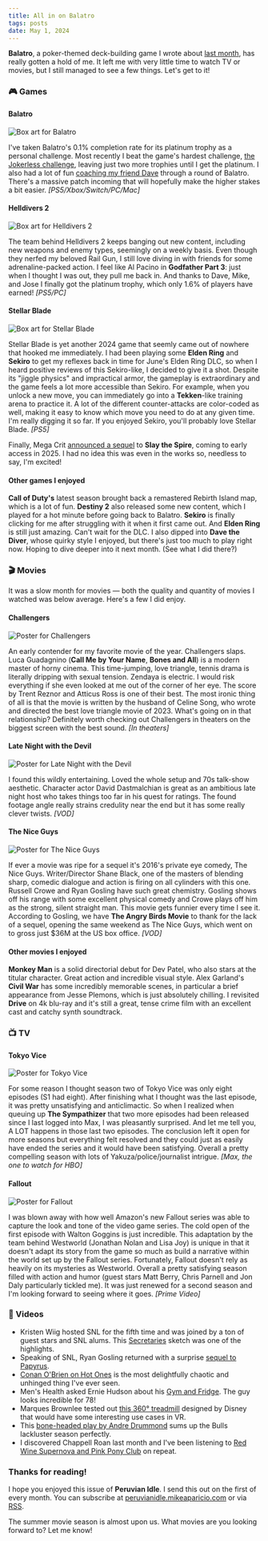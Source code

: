 ```yaml
---
title: All in on Balatro
tags: posts
date: May 1, 2024
---
```


**Balatro**, a poker-themed deck-building game I wrote about [last month](https://peruvianidle.mikeaparicio.com/1/), has really gotten a hold of me. It left me with very little time to watch TV or movies, but I still managed to see a few things. Let's get to it!

### 🎮 Games

#### Balatro

<img src="https://peruvianidle.mikeaparicio.com/assets/images/balatro.jpg" alt="Box art for Balatro" class="boxart">

I've taken Balatro's 0.1% completion rate for its platinum trophy as a personal challenge. Most recently I beat the game's hardest challenge, [the Jokerless challenge](https://youtu.be/cmjMzgMPnXs?si=3ScyV5mdqtgyjynq), leaving just two more trophies until I get the platinum. I also had a lot of fun [coaching my friend Dave](https://www.youtube.com/live/QpgwXkNpxx8?si=8A5lR4UOOnMXZpxu) through a round of Balatro. There's a massive patch incoming that will hopefully make the higher stakes a bit easier. _[PS5/Xbox/Switch/PC/Mac]_

#### Helldivers 2

<img src="https://peruvianidle.mikeaparicio.com/assets/images/helldivers2.jpg" alt="Box art for Helldivers 2" class="boxart">

The team behind Helldivers 2 keeps banging out new content, including new weapons and enemy types, seemingly on a weekly basis. Even though they nerfed my beloved Rail Gun, I still love diving in with friends for some adrenaline-packed action. I feel like Al Pacino in **Godfather Part 3**: just when I thought I was out, they pull me back in. And thanks to Dave, Mike, and Jose I finally got the platinum trophy, which only 1.6% of players have earned! _[PS5/PC]_

#### Stellar Blade

<img src="https://peruvianidle.mikeaparicio.com/assets/images/stellar-blade.jpg" alt="Box art for Stellar Blade" class="boxart">

Stellar Blade is yet another 2024 game that seemly came out of nowhere that hooked me immediately. I had been playing some **Elden Ring** and **Sekiro** to get my reflexes back in time for June's Elden Ring DLC, so when I heard positive reviews of this Sekiro-like, I decided to give it a shot. Despite its "jiggle physics" and impractical armor, the gameplay is extraordinary and the game feels a lot more accessible than Sekiro. For example, when you unlock a new move, you can immediately go into a **Tekken**-like training arena to practice it. A lot of the different counter-attacks are color-coded as well, making it easy to know which move you need to do at any given time. I'm really digging it so far. If you enjoyed Sekiro, you'll probably love Stellar Blade. _[PS5]_

Finally, Mega Crit [announced a sequel](https://youtu.be/krDFltgjLtE?si=3SunVGclM1gPvvrU) to **Slay the Spire**, coming to early access in 2025. I had no idea this was even in the works so, needless to say, I'm excited!

#### Other games I enjoyed

**Call of Duty's** latest season brought back a remastered Rebirth Island map, which is a lot of fun. **Destiny 2** also released some new content, which I played for a hot minute before going back to Balatro. **Sekiro** is finally clicking for me after struggling with it when it first came out. And **Elden Ring** is still just amazing. Can't wait for the DLC. I also dipped into **Dave the Diver**, whose quirky style I enjoyed, but there's just too much to play right now. Hoping to dive deeper into it next month. (See what I did there?)

### 🎬 Movies

It was a slow month for movies &mdash; both the quality and quantity of movies I watched was below average. Here's a few I did enjoy.

#### Challengers

<img src="https://peruvianidle.mikeaparicio.com/assets/images/challengers.jpg" alt="Poster for Challengers" class="boxart">

An early contender for my favorite movie of the year. Challengers slaps. Luca Guadagnino (**Call Me by Your Name**, **Bones and All**) is a modern master of horny cinema. This time-jumping, love triangle, tennis drama is literally dripping with sexual tension. Zendaya is electric. I would risk everything if she even looked at me out of the corner of her eye. The score by Trent Reznor and Atticus Ross is one of their best. The most ironic thing of all is that the movie is written by the husband of Celine Song, who wrote and directed the best love triangle movie of 2023. What's going on in that relationship? Definitely worth checking out Challengers in theaters on the biggest screen with the best sound. _[In theaters]_

#### Late Night with the Devil

<img src="https://peruvianidle.mikeaparicio.com/assets/images/late-night-with-the-devil.jpg" alt="Poster for Late Night with the Devil" class="boxart">

I found this wildly entertaining. Loved the whole setup and 70s talk-show aesthetic. Character actor David Dastmalchian is great as an ambitious late night host who takes things too far in his quest for ratings. The found footage angle really strains credulity near the end but it has some really clever twists. _[VOD]_

#### The Nice Guys

<img src="https://peruvianidle.mikeaparicio.com/assets/images/the-nice-guys.jpg" alt="Poster for The Nice Guys" class="boxart">

If ever a movie was ripe for a sequel it's 2016's private eye comedy, The Nice Guys. Writer/Director Shane Black, one of the masters of blending sharp, comedic dialogue and action is firing on all cylinders with this one. Russell Crowe and Ryan Gosling have such great chemistry. Gosling shows off his range with some excellent physical comedy and Crowe plays off him as the strong, silent straight man. This movie gets funnier every time I see it. According to Gosling, we have **The Angry Birds Movie** to thank for the lack of a sequel, opening the same weekend as The Nice Guys, which went on to gross just $36M at the US box office. _[VOD]_

#### Other movies I enjoyed

**Monkey Man** is a solid directorial debut for Dev Patel, who also stars at the titular character. Great action and incredible visual style. Alex Garland's **Civil War** has some incredibly memorable scenes, in particular a brief appearance from Jesse Plemons, which is just absolutely chilling. I revisited **Drive** on 4k blu-ray and it's still a great, tense crime film with an excellent cast and catchy synth soundtrack.

### 📺 TV

#### Tokyo Vice

<img src="https://peruvianidle.mikeaparicio.com/assets/images/tokyo-vice.jpg" alt="Poster for Tokyo Vice" class="boxart">

For some reason I thought season two of Tokyo Vice was only eight episodes (S1 had eight). After finishing what I thought was the last episode, it was pretty unsatisfying and anticlimactic. So when I realized when queuing up **The Sympathizer** that two more episodes had been released since I last logged into Max, I was pleasantly surprised. And let me tell you, A LOT happens in those last two episodes. The conclusion left it open for more seasons but everything felt resolved and they could just as easily have ended the series and it would have been satisfying. Overall a pretty compelling season with lots of Yakuza/police/journalist intrigue. _[Max, the one to watch for HBO]_

#### Fallout

<img src="https://peruvianidle.mikeaparicio.com/assets/images/fallout.jpg" alt="Poster for Fallout" class="boxart">

I was blown away with how well Amazon's new Fallout series was able to capture the look and tone of the video game series. The cold open of the first episode with Walton Goggins is just incredible. This adaptation by the team behind Westworld (Jonathan Nolan and Lisa Joy) is unique in that it doesn't adapt its story from the game so much as build a narrative within the world set up by the Fallout series. Fortunately, Fallout doesn't rely as heavily on its mysteries as Westworld. Overall a pretty satisfying season filled with action and humor (guest stars Matt Berry, Chris Parnell and Jon Daly particularly tickled me). It was just renewed for a second season and I'm looking forward to seeing where it goes. _[Prime Video]_

### 📱 Videos

* Kristen Wiig hosted SNL for the fifth time and was joined by a ton of guest stars and SNL alums. This [Secretaries](https://youtu.be/6QR5Gy_5Mo4?si=8UdCIGYxpHB2pJco) sketch was one of the highlights.
* Speaking of SNL, Ryan Gosling returned with a surprise [sequel to Papyrus](https://youtu.be/Q8PdffUfoF0?si=Ej7uxx9WQqkY_rfn).
* [Conan O'Brien on Hot Ones](https://youtu.be/FALlhXl6CmA?si=RHB1cwB2DqmhqXT8) is the most delightfully chaotic and unhinged thing I've ever seen.
* Men's Health asked Ernie Hudson about his [Gym and Fridge](https://youtu.be/K2s3b055NG0?si=qhjkv5Ki2_zurjkr). The guy looks incredible for 78!
* Marques Brownlee tested out [this 360&deg; treadmill](https://youtu.be/1KEtxTQUzxY?si=EWCbLaAIbAoSFIdD) designed by Disney that would have some interesting use cases in VR.
* This [bone-headed play by Andre Drummond](https://youtu.be/JSklkXsFkvY?si=C1nnJ9G9cR9WebUQ) sums up the Bulls lackluster season perfectly.
* I discovered Chappell Roan last month and I've been listening to [Red Wine Supernova and Pink Pony Club](https://youtu.be/vYm4VnkJ4AE?si=XnYY59wn5Vb12_Lo) on repeat.

### Thanks for reading!

I hope you enjoyed this issue of **Peruvian Idle**. I send this out on the first of every month. You can subscribe at [peruvianidle.mikeaparicio.com](https://peruvianidle.mikeaparicio.com) or via [RSS](https://peruvianidle.mikeaparicio.com/feed.xml).

The summer movie season is almost upon us. What movies are you looking forward to? Let me know!